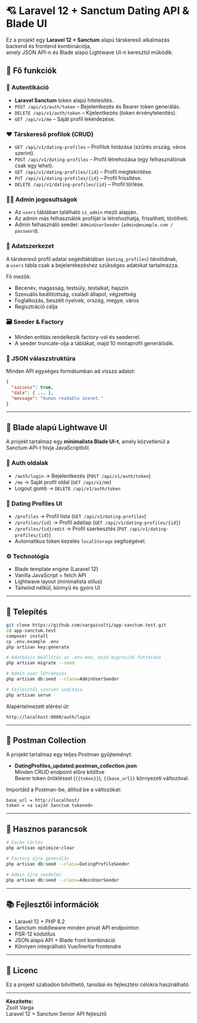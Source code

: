 
# 💘 Laravel 12 + Sanctum Dating API & Blade UI

Ez a projekt egy **Laravel 12 + Sanctum** alapú társkereső alkalmazás backend és frontend kombinációja,  
amely JSON API-n és Blade alapú Lightwave UI-n keresztül működik.

## 🚀 Fő funkciók

### 🔐 Autentikáció
- **Laravel Sanctum** token alapú hitelesítés.
- `POST /api/v1/auth/token` – Bejelentkezés és Bearer token generálás.
- `DELETE /api/v1/auth/token` – Kijelentkezés (token érvénytelenítés).
- `GET /api/v1/me` – Saját profil lekérdezése.

### ❤️ Társkereső profilok (CRUD)
- `GET /api/v1/dating-profiles` – Profilok listázása (szűrés ország, város szerint).
- `POST /api/v1/dating-profiles` – Profil létrehozása (egy felhasználónak csak egy lehet).
- `GET /api/v1/dating-profiles/{id}` – Profil megtekintése.
- `PUT /api/v1/dating-profiles/{id}` – Profil frissítése.
- `DELETE /api/v1/dating-profiles/{id}` – Profil törlése.

### 🧑‍💼 Admin jogosultságok
- Az `users` táblában található `is_admin` mező alapján.
- Az admin más felhasználók profilját is létrehozhatja, frissítheti, törölheti.
- Admin felhasználó seeder: `AdminUserSeeder` (`admin@example.com / password`).

### 🧠 Adatszerkezet
A társkereső profil adatai segédtáblában (`dating_profiles`) tárolódnak,  
a `users` tábla csak a bejelentkezéshez szükséges adatokat tartalmazza.

Fő mezők:
- Becenév, magasság, testsúly, testalkat, hajszín
- Szexuális beállítottság, családi állapot, végzettség
- Foglalkozás, beszélt nyelvek, ország, megye, város
- Regisztráció célja

### 🗃️ Seeder & Factory
- Minden entitás rendelkezik factory-val és seederrel.
- A seeder truncate-olja a táblákat, majd 10 mintaprofil generálódik.

### 🧩 JSON válaszstruktúra
Minden API egységes formátumban ad vissza adatot:
```json
{
  "success": true,
  "data": { ... },
  "message": "Human readable üzenet."
}
```

---

## 🧭 Blade alapú Lightwave UI

A projekt tartalmaz egy **minimalista Blade UI-t**, amely közvetlenül a Sanctum API-t hívja JavaScriptből.

### 🔑 Auth oldalak
- `/auth/login` → Bejelentkezés (`POST /api/v1/auth/token`)
- `/me` → Saját profil oldal (`GET /api/v1/me`)
- Logout gomb → `DELETE /api/v1/auth/token`

### 💌 Dating Profiles UI
- `/profiles` → Profil lista (`GET /api/v1/dating-profiles`)
- `/profiles/{id}` → Profil adatlap (`GET /api/v1/dating-profiles/{id}`)
- `/profiles/{id}/edit` → Profil szerkesztés (`PUT /api/v1/dating-profiles/{id}`)
- Automatikus token kezelés `localStorage` segítségével.

### ⚙️ Technológia
- Blade template engine (Laravel 12)
- Vanilla JavaScript + fetch API
- Lightwave layout (minimalista stílus)
- Tailwind nélkül, könnyű és gyors UI

---

## 💾 Telepítés

```bash
git clone https://github.com/vargazsolti/app-sanctum.test.git
cd app-sanctum.test
composer install
cp .env.example .env
php artisan key:generate

# Adatbázis beállítás az .env-ben, majd migrációk futtatása
php artisan migrate --seed

# Admin user létrehozás
php artisan db:seed --class=AdminUserSeeder

# Fejlesztői szerver indítása
php artisan serve
```

Alapértelmezett elérési út:
```
http://localhost:8000/auth/login
```

---

## 🧪 Postman Collection

A projekt tartalmaz egy teljes Postman gyűjteményt:

- **DatingProfiles_updated.postman_collection.json**  
  Minden CRUD endpoint előre kitöltve  
  Bearer token örökléssel (`{{token}}`), `{{base_url}}` környezeti változóval.

Importáld a Postman-be, állítsd be a változókat:
```
base_url = http://localhost/
token = <a saját Sanctum tokened>
```

---

## 🧰 Hasznos parancsok

```bash
# Cache törlés
php artisan optimize:clear

# Factory újra generálás
php artisan db:seed --class=DatingProfileSeeder

# Admin újra seedelés
php artisan db:seed --class=AdminUserSeeder
```

---

## 📚 Fejlesztői információk

- Laravel 12 + PHP 8.2
- Sanctum middleware minden privát API endpointon
- PSR-12 kódstílus
- JSON alapú API + Blade front kombináció
- Könnyen integrálható Vue/Inertia frontendre

---

## 📄 Licenc

Ez a projekt szabadon bővíthető, tanulási és fejlesztési célokra használható.

---

**Készítette:**  
Zsolt Varga  
Laravel 12 + Sanctum Senior API fejlesztő
